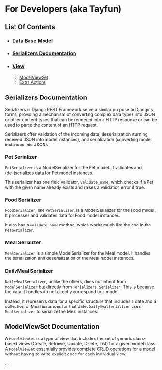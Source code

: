 # For Developers (aka Tayfun)

## List Of Contents

- ### [Data Base Model](#model)

- ### [Serializers Documentation](#serializers-documentation)

- ### [View](#API-Endpoints)

  - [ModelViewSet](#modelviewset-documentation)
  - [Extra Actions](#extra-actions)

## Serializers Documentation

Serializers in Django REST Framework serve a similar purpose to Django's forms, providing a mechanism of converting complex data types into JSON or other content types that can be rendered into a HTTP response or can be used to parse the content of an HTTP request.

Serializers offer validation of the incoming data, deserialization (turning received JSON into model instances), and serialization (converting model instances into JSON).

### Pet Serializer

`PetSerializer` is a ModelSerializer for the Pet model. It validates and (de-)serializes data for Pet model instances.

This serializer has one field validator, `validate_name`, which checks if a Pet with the given name already exists and raises a validation error if true.

### Food Serializer

`FoodSerializer`, like `PetSerializer`, is a ModelSerializer for the Food model. It processes and validates data for Food model instances.

It also has a `validate_name` method, which works much like the one in the `PetSerializer`.

### Meal Serializer

`MealSerializer` is a simple ModelSerializer for the Meal model. It handles the serialization and deserialization of the Meal model instances.

### DailyMeal Serializer

`DailyMealSerializer`, unlike the others, does not inherit from `ModelSerializer` but directly from `serializers.Serializer`. This is because the data it handles do not directly correspond to a model.

Instead, it represents data for a specific structure that includes a date and a collection of Meal instances for that date. `DailyMealSerializer` uses `MealSerializer` to serialize the Meal instances.

## ModelViewSet Documentation

A `ModelViewSet` is a type of view that includes the set of generic class-based views (Create, Retrieve, Update, Delete, List) for a given model class. A `ModelViewSet` essentially provides complete CRUD operations for a model without having to write explicit code for each individual view.

...
